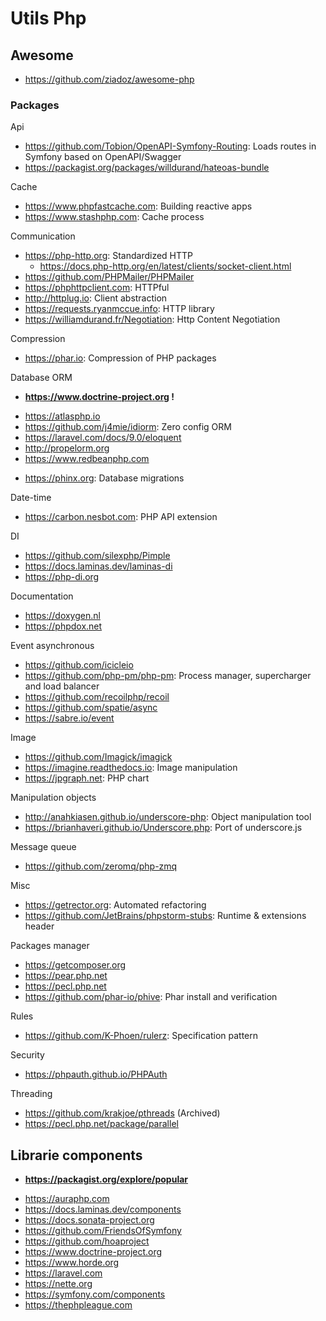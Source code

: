 # Utils Php

## Awesome
- https://github.com/ziadoz/awesome-php

### Packages

Api
* https://github.com/Tobion/OpenAPI-Symfony-Routing: Loads routes in Symfony based on OpenAPI/Swagger
* https://packagist.org/packages/willdurand/hateoas-bundle

Cache
* https://www.phpfastcache.com: Building reactive apps
* https://www.stashphp.com: Cache process

Communication
* https://php-http.org: Standardized HTTP
  - https://docs.php-http.org/en/latest/clients/socket-client.html
* https://github.com/PHPMailer/PHPMailer
* https://phphttpclient.com: HTTPful
* http://httplug.io: Client abstraction
* https://requests.ryanmccue.info: HTTP library
* https://williamdurand.fr/Negotiation: Http Content Negotiation 

Compression
* https://phar.io: Compression of PHP packages

Database ORM
+ **https://www.doctrine-project.org !**

* https://atlasphp.io
* https://github.com/j4mie/idiorm: Zero config ORM
* https://laravel.com/docs/9.0/eloquent
* http://propelorm.org
* https://www.redbeanphp.com

- https://phinx.org: Database migrations

Date-time
* https://carbon.nesbot.com: PHP API extension

DI
* https://github.com/silexphp/Pimple
* https://docs.laminas.dev/laminas-di
* https://php-di.org

Documentation
* https://doxygen.nl
* https://phpdox.net

Event asynchronous
* https://github.com/icicleio
* https://github.com/php-pm/php-pm: Process manager, supercharger and load balancer
* https://github.com/recoilphp/recoil
* https://github.com/spatie/async
* https://sabre.io/event

Image
* https://github.com/Imagick/imagick
* https://imagine.readthedocs.io: Image manipulation
* https://jpgraph.net: PHP chart

Manipulation objects
* http://anahkiasen.github.io/underscore-php: Object manipulation tool
* https://brianhaveri.github.io/Underscore.php: Port of underscore.js

Message queue
* https://github.com/zeromq/php-zmq

Misc
* https://getrector.org: Automated refactoring
* https://github.com/JetBrains/phpstorm-stubs: Runtime & extensions header

Packages manager
* https://getcomposer.org
* https://pear.php.net
* https://pecl.php.net
* https://github.com/phar-io/phive: Phar install and verification

Rules
* https://github.com/K-Phoen/rulerz: Specification pattern

Security
* https://phpauth.github.io/PHPAuth

Threading
* https://github.com/krakjoe/pthreads (Archived)
* https://pecl.php.net/package/parallel

## Librarie components
+ **https://packagist.org/explore/popular**

* https://auraphp.com
* https://docs.laminas.dev/components
* https://docs.sonata-project.org
* https://github.com/FriendsOfSymfony
* https://github.com/hoaproject
* https://www.doctrine-project.org
* https://www.horde.org
* https://laravel.com
* https://nette.org
* https://symfony.com/components
* https://thephpleague.com
